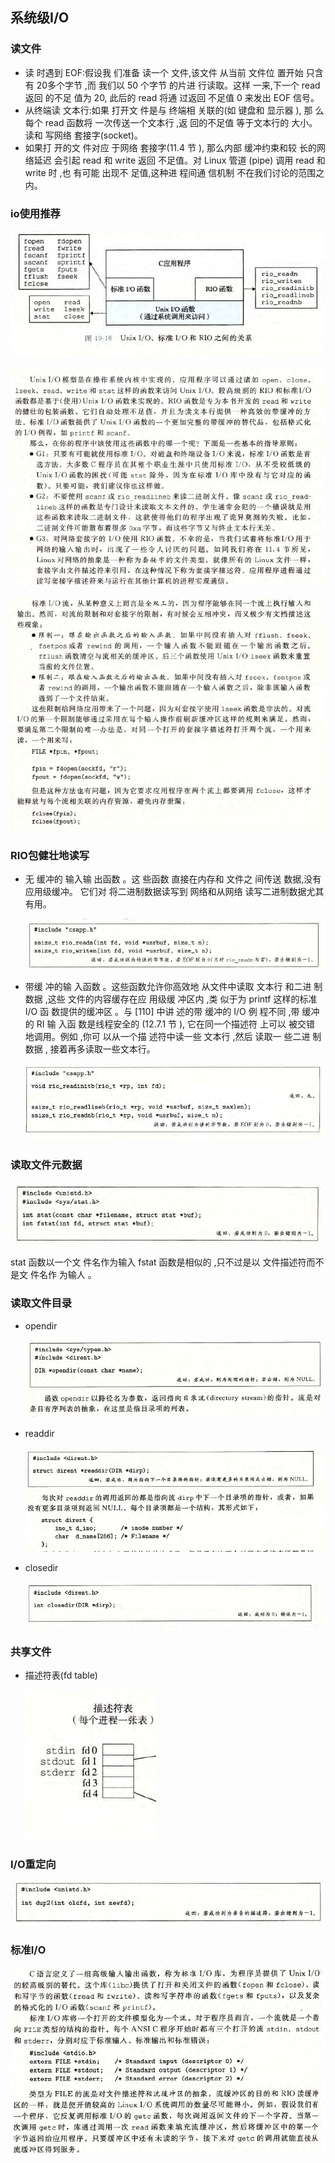 ## 系统级I/O

### 读文件

* 读 时遇到 EOF:假设我 们准备 读一个 文件,该文件 从当前 文件位 置开始 只含有
   20多个字节 ,而 我们以 50 个字节 的片进 行读取。这样 一来,下一个 read 返回 的不足
  值为 20, 此后的 read 将通 过返回 不足值 0 来发出 EOF 信号。
* 从终端读 文本行:如果 打开文 件是与 终端相 关联的(如 键盘和 显示器 ), 那 么每个
  read 函数将 一次传送一个文本行 ,返 回的不足值 等于文本行的 大小。读和 写网络 套接字(socket)。 
* 如果打 开的文 件对应 于网络 套接字(11.4 节 ), 那么内部 缓冲约束和较 长的网 络延迟 会引起 read 和 write 返回 不足值。对 Linux 管道
  (pipe) 调用 read 和 write 时 ,也 有可能 出现不 足值,这种进 程间通 信机制 不在我们讨论的范围之内。

### io使用推荐

![image-20200622111440252](img/io之间的关系.png)

![image-20200622111243595](img/io使用推荐1)

![image-20200622111337117](img/io使用推荐2.png)

###  RIO包健壮地读写

* 无 缓冲的 输入输 出函数 。这 些函数 直接在内存和 文件之 间传送 数据,没有应用级缓冲。 它们对 将二进制数据读写到 网络和从网络 读写二进制数据尤其有用。

  ![image-20200617095346692](img/无缓冲io.png)

* 带缓 冲的输 入函数 。这些函数允许你高效地 从文件中读取 文本行 和二进 制数据 ,这些 文件的内容缓存在应 用级缓 冲区内 ,类 似于为 printf 这样的标准 I/O 函 数提供的缓冲区 。与 [110] 中讲 述的带 缓冲的 I/O 例 程不同 ,带 缓冲的 RI 输 入函 数是线程安全的 (12.7.1 节 ), 它在同一个描述符 上可以 被交错 地调用。例如 ,你可 以从一个描 述符中读一些 文本行 ,然后 读取一 些二进 制数据 , 接着再多读取一些文本行。

  ![image-20200617095418555](img/带缓冲io.png)

### 读取文件元数据

![image-20200617095917481](img/读取文件元数据.png)

stat 函数以一个文 件名作为输入
fstat 函数是相似的 ,只不过是以 文件描述符而不是文 件名作 为输人 。

### 读取文件目录

* opendir

  ![image-20200617100234476](img/opendir.png)

* readdir

  ![image-20200617100351430](img/readdir.png)

* closedir

  ![image-20200617100428067](img/closedir)

### 共享文件

* 描述符表(fd table)

  ![image-20200620211759192](img/描述符表.png)

### I/O重定向

![image-20200617100925398](img/dup2.png)

### 标准I/O

![image-20200617101108285](img/标注io.png)





